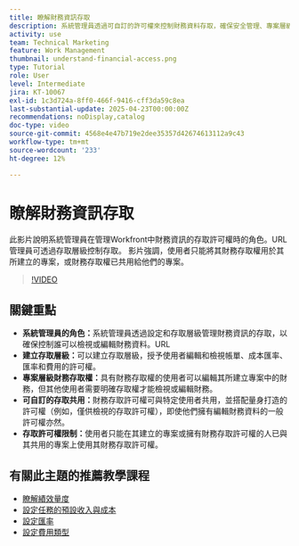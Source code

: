 ```yaml
---
title: 瞭解財務資訊存取
description: 系統管理員透過可自訂的許可權來控制財務資料存取，確保安全管理、專案層級監督和為財務可見度量身打造的共用選項。
activity: use
team: Technical Marketing
feature: Work Management
thumbnail: understand-financial-access.png
type: Tutorial
role: User
level: Intermediate
jira: KT-10067
exl-id: 1c3d724a-8ff0-466f-9416-cff3da59c8ea
last-substantial-update: 2025-04-23T00:00:00Z
recommendations: noDisplay,catalog
doc-type: video
source-git-commit: 4568e4e47b719e2dee35357d42674613112a9c43
workflow-type: tm+mt
source-wordcount: '233'
ht-degree: 12%

---
```


# 瞭解財務資訊存取

此影片說明系統管理員在管理Workfront中財務資訊的存取許可權時的角色。&#x200B;URL 管理員可透過存取層級控制存取&#x200B;。
影片強調，使用者只能將其財務存取權用於其所建立的專案，或財務存取權已共用給他們的專案。

>[!VIDEO](https://video.tv.adobe.com/v/3457731/?quality=12&learn=on&enablevpops)

## 關鍵重點

* **系統管理員的角色：**&#x200B;系統管理員透過設定和存取層級管理財務資訊的存取，以確保控制誰可以檢視或編輯財務資料。&#x200B;URL
* **建立存取層級：**&#x200B;可以建立存取層級，授予使用者編輯和檢視帳單、成本匯率、匯率和費用的許可權。
* **專案層級財務存取權：**&#x200B;具有財務存取權的使用者可以編輯其所建立專案中的財務，但其他使用者需要明確存取權才能檢視或編輯財務。
* **可自訂的存取共用：**&#x200B;財務存取許可權可與特定使用者共用，並搭配量身打造的許可權（例如，僅供檢視的存取許可權），即使他們擁有編輯財務資料的一般許可權亦然。
* **存取許可權限制：**&#x200B;使用者只能在其建立的專案或擁有財務存取許可權的人已與其共用的專案上使用其財務存取許可權。


## 有關此主題的推薦教學課程

* [瞭解績效量度](/help/manage-work/project-finances/understand-performance-metrics.md)
* [設定任務的預設收入與成本](/help/manage-work/project-finances/set-up-task-revenue-and-cost-defaults.md)
* [設定匯率](/help/manage-work/project-finances/set-up-exchange-rates.md)
* [設定費用類型](/help/manage-work/project-finances/set-up-expense-types.md)
